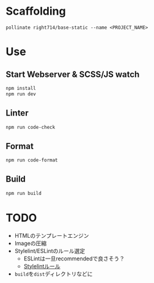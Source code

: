 # Scaffolding
`pollinate right714/base-static --name <PROJECT_NAME>`

# Use
## Start Webserver & SCSS/JS watch
```bash
npm install
npm run dev
```
## Linter
```bash
npm run code-check
```

## Format
```bash
npm run code-format
```

## Build
```bash
npm run build
```

# TODO
- HTMLのテンプレートエンジン
- Imageの圧縮
- Stylelint/ESLintのルール選定
    - ESLintは一旦recommendedで良さそう？
    - [Stylelintルール](https://stylelint.io/user-guide/rules/list)
- `build`を`dist`ディレクトリなどに